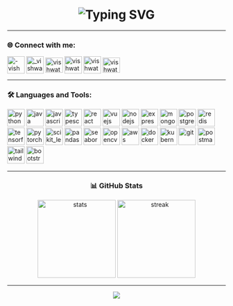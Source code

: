 <!-- Typing Animation Header -->
<h1 align="center">
  <img src="https://readme-typing-svg.herokuapp.com?font=Fira+Code&weight=600&size=28&pause=1000&color=2AF7F7&center=true&vCenter=true&width=800&lines=Hi+👋,+I'm+Vishwa+Teja;A+Passionate+Full-Stack+Developer;☁️+Cloud+%26+DevOps+Explorer;🤖+Machine+Learning+Enthusiast" alt="Typing SVG" />
</h1>

---

<h3 align="left">🌐 Connect with me:</h3>
<p align="left">
<a href="https://linkedin.com/in/-vishwateja" target="blank"><img align="center" src="https://skillicons.dev/icons?i=linkedin" alt="-vishwateja" height="40"/></a>
<a href="https://instagram.com/_vishwateja" target="blank"><img align="center" src="https://skillicons.dev/icons?i=instagram" alt="_vishwateja" height="40"/></a>
<a href="https://www.codechef.com/users/vishwateja2345" target="blank"><img align="center" src="https://cdn.jsdelivr.net/npm/simple-icons@3.1.0/icons/codechef.svg" alt="vishwateja2345" height="35" width="40"/></a>
<a href="https://www.hackerrank.com/vishwateja2345" target="blank"><img align="center" src="https://skillicons.dev/icons?i=hackerrank" alt="vishwateja2345" height="40"/></a>
<a href="https://leetcode.com/vishwateja2345" target="blank"><img align="center" src="https://skillicons.dev/icons?i=leetcode" alt="vishwateja2345" height="40"/></a>
<a href="https://auth.geeksforgeeks.org/user/vishwateja2345/profile" target="blank"><img align="center" src="https://upload.wikimedia.org/wikipedia/commons/4/43/GeeksforGeeks.svg" alt="vishwateja2345/profile" height="35" width="40"/></a>
</p>

---

<h3 align="left">🛠️ Languages and Tools:</h3>
<p align="left"> 
  <a href="https://www.python.org" target="_blank" rel="noreferrer"><img src="https://skillicons.dev/icons?i=python" alt="python" width="40" height="40"/></a>
  <a href="https://www.java.com" target="_blank" rel="noreferrer"><img src="https://skillicons.dev/icons?i=java" alt="java" width="40" height="40"/></a>
  <a href="https://developer.mozilla.org/en-US/docs/Web/JavaScript" target="_blank" rel="noreferrer"><img src="https://skillicons.dev/icons?i=javascript" alt="javascript" width="40" height="40"/></a>
  <a href="https://www.typescriptlang.org/" target="_blank" rel="noreferrer"><img src="https://skillicons.dev/icons?i=typescript" alt="typescript" width="40" height="40"/></a>
  <a href="https://react.dev" target="_blank" rel="noreferrer"><img src="https://skillicons.dev/icons?i=react" alt="react" width="40" height="40"/></a>
  <a href="https://vuejs.org/" target="_blank" rel="noreferrer"><img src="https://skillicons.dev/icons?i=vue" alt="vuejs" width="40" height="40"/></a>
  <a href="https://nodejs.org" target="_blank" rel="noreferrer"><img src="https://skillicons.dev/icons?i=nodejs" alt="nodejs" width="40" height="40"/></a>
  <a href="https://expressjs.com" target="_blank" rel="noreferrer"><img src="https://skillicons.dev/icons?i=express" alt="express" width="40" height="40"/></a>
  <a href="https://www.mongodb.com/" target="_blank" rel="noreferrer"><img src="https://skillicons.dev/icons?i=mongodb" alt="mongodb" width="40" height="40"/></a>
  <a href="https://www.postgresql.org" target="_blank" rel="noreferrer"><img src="https://skillicons.dev/icons?i=postgres" alt="postgresql" width="40" height="40"/></a>
  <a href="https://redis.io" target="_blank" rel="noreferrer"><img src="https://skillicons.dev/icons?i=redis" alt="redis" width="40" height="40"/></a>
  <a href="https://www.tensorflow.org" target="_blank" rel="noreferrer"><img src="https://skillicons.dev/icons?i=tensorflow" alt="tensorflow" width="40" height="40"/></a>
  <a href="https://pytorch.org/" target="_blank" rel="noreferrer"><img src="https://skillicons.dev/icons?i=pytorch" alt="pytorch" width="40" height="40"/></a>
  <a href="https://scikit-learn.org/" target="_blank" rel="noreferrer"><img src="https://upload.wikimedia.org/wikipedia/commons/0/05/Scikit_learn_logo_small.svg" alt="scikit_learn" width="40" height="40"/></a>
  <a href="https://pandas.pydata.org/" target="_blank" rel="noreferrer"><img src="https://skillicons.dev/icons?i=pandas" alt="pandas" width="40" height="40"/></a>
  <a href="https://seaborn.pydata.org/" target="_blank" rel="noreferrer"><img src="https://seaborn.pydata.org/_images/logo-mark-lightbg.svg" alt="seaborn" width="40" height="40"/></a>
  <a href="https://opencv.org/" target="_blank" rel="noreferrer"><img src="https://skillicons.dev/icons?i=opencv" alt="opencv" width="40" height="40"/></a>
  <a href="https://aws.amazon.com" target="_blank" rel="noreferrer"><img src="https://skillicons.dev/icons?i=aws" alt="aws" width="40" height="40"/></a>
  <a href="https://www.docker.com/" target="_blank" rel="noreferrer"><img src="https://skillicons.dev/icons?i=docker" alt="docker" width="40" height="40"/></a>
  <a href="https://kubernetes.io" target="_blank" rel="noreferrer"><img src="https://skillicons.dev/icons?i=kubernetes" alt="kubernetes" width="40" height="40"/></a>
  <a href="https://git-scm.com/" target="_blank" rel="noreferrer"><img src="https://skillicons.dev/icons?i=git" alt="git" width="40" height="40"/></a>
  <a href="https://postman.com" target="_blank" rel="noreferrer"><img src="https://skillicons.dev/icons?i=postman" alt="postman" width="40" height="40"/></a>
  <a href="https://tailwindcss.com/" target="_blank" rel="noreferrer"><img src="https://skillicons.dev/icons?i=tailwind" alt="tailwind" width="40" height="40"/></a>
  <a href="https://getbootstrap.com" target="_blank" rel="noreferrer"><img src="https://skillicons.dev/icons?i=bootstrap" alt="bootstrap" width="40" height="40"/></a>
</p>

---

<h3 align="center">📊 GitHub Stats</h3>
<p align="center">
  <img src="https://github-readme-stats.vercel.app/api?username=vishwateja231&show_icons=true&theme=tokyonight" alt="stats" height="180"/>
  <img src="https://github-readme-streak-stats.herokuapp.com/?user=vishwateja231&theme=tokyonight" alt="streak" height="180"/>
</p>

---

<p align="center">
  <img src="https://capsule-render.vercel.app/api?type=waving&color=0:2AF7F7,100:008080&height=100&section=footer"/>
</p>

